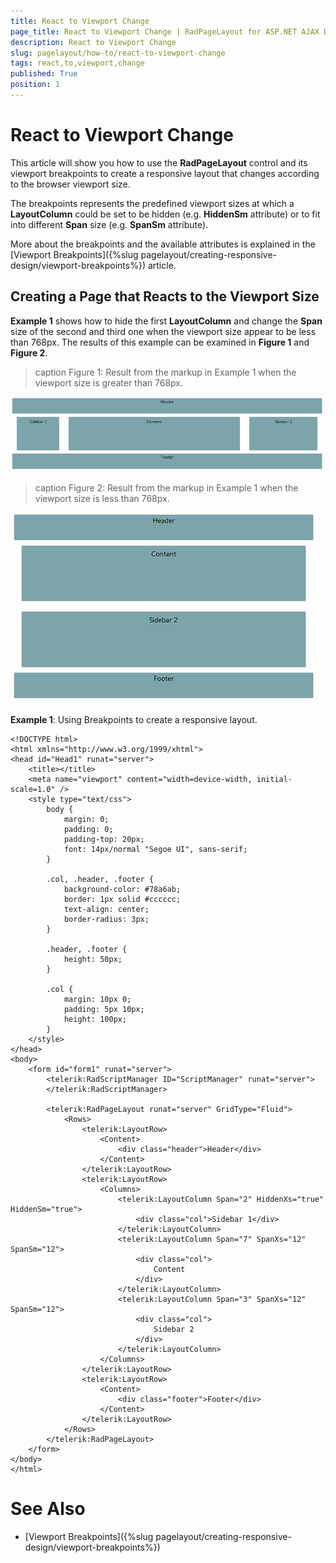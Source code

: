```yaml
---
title: React to Viewport Change
page_title: React to Viewport Change | RadPageLayout for ASP.NET AJAX Documentation
description: React to Viewport Change
slug: pagelayout/how-to/react-to-viewport-change
tags: react,to,viewport,change
published: True
position: 1
---
```


# React to Viewport Change



This article will show you how to use the **RadPageLayout** control and its viewport breakpoints to create a responsive	layout that changes according to the browser viewport size.

The breakpoints represents the predefined viewport sizes at which a **LayoutColumn** could be set to be hidden	(e.g. **HiddenSm** attribute) or to fit into different **Span** size (e.g. **SpanSm** attribute).

More about the breakpoints and the available attributes is explained in the [Viewport Breakpoints]({%slug pagelayout/creating-responsive-design/viewport-breakpoints%}) article.

## Creating a Page that Reacts to the Viewport Size

**Example 1** shows how to hide the first **LayoutColumn** and change the **Span** size of the second and third one when the viewport	size appear to be less than 768px. The results of this example can be examined in **Figure 1** and **Figure 2**.
>caption Figure 1: Result from the markup in Example 1 when the viewport size is greater than 768px.

![Page Layout-React-to-Viewport-Change-gt 768](images/PageLayout-React-to-Viewport-Change-gt768.png)
>caption Figure 2: Result from the markup in Example 1 when the viewport size is less than 768px.

![Page Layout-React-to-Viewport-Change-lt 768](images/PageLayout-React-to-Viewport-Change-lt768.png)

**Example 1**: Using Breakpoints to create a responsive layout.

````ASPNET
<!DOCTYPE html>
<html xmlns="http://www.w3.org/1999/xhtml">
<head id="Head1" runat="server">
	<title></title>
	<meta name="viewport" content="width=device-width, initial-scale=1.0" />
	<style type="text/css">
		body {
			margin: 0;
			padding: 0;
			padding-top: 20px;
			font: 14px/normal "Segoe UI", sans-serif;
		}
	
		.col, .header, .footer {
			background-color: #78a6ab;
			border: 1px solid #cccccc;
			text-align: center;
			border-radius: 3px;
		}

		.header, .footer {
			height: 50px;
		}

		.col {
			margin: 10px 0;
			padding: 5px 10px;
			height: 100px;
		}
	</style>
</head>
<body>
	<form id="form1" runat="server">
		<telerik:RadScriptManager ID="ScriptManager" runat="server">
		</telerik:RadScriptManager>
		
		<telerik:RadPageLayout runat="server" GridType="Fluid">
			<Rows>
				<telerik:LayoutRow>
					<Content>
						<div class="header">Header</div>
					</Content>
				</telerik:LayoutRow>
				<telerik:LayoutRow>
					<Columns>
						<telerik:LayoutColumn Span="2" HiddenXs="true" HiddenSm="true">
							<div class="col">Sidebar 1</div>
						</telerik:LayoutColumn>
						<telerik:LayoutColumn Span="7" SpanXs="12" SpanSm="12">
							<div class="col">
								Content
							</div>
						</telerik:LayoutColumn>
						<telerik:LayoutColumn Span="3" SpanXs="12" SpanSm="12">
							<div class="col">
								Sidebar 2
							</div>
						</telerik:LayoutColumn>
					</Columns>
				</telerik:LayoutRow>
				<telerik:LayoutRow>
					<Content>
						<div class="footer">Footer</div>
					</Content>
				</telerik:LayoutRow>
			</Rows>
		</telerik:RadPageLayout>
	</form>
</body>
</html> 
````



# See Also

 * [Viewport Breakpoints]({%slug pagelayout/creating-responsive-design/viewport-breakpoints%})
